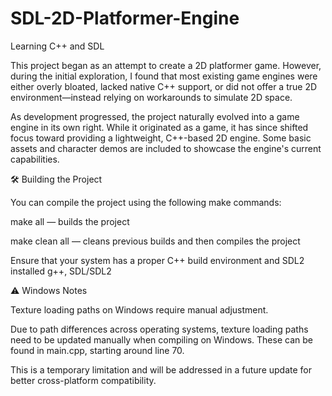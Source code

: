 # SDL-2D-Platformer-Engine
Learning C++ and SDL 


This project began as an attempt to create a 2D platformer game. However, during the initial exploration, I found that most existing game engines were either overly bloated, lacked native C++ support, or did not offer a true 2D environment—instead relying on workarounds to simulate 2D space.

As development progressed, the project naturally evolved into a game engine in its own right. While it originated as a game, it has since shifted focus toward providing a lightweight, C++-based 2D engine. Some basic assets and character demos are included to showcase the engine's current capabilities.

🛠️ Building the Project

You can compile the project using the following make commands:

make all — builds the project

make clean all — cleans previous builds and then compiles the project

Ensure that your system has a proper C++ build environment and SDL2 installed
    g++, SDL/SDL2

⚠️ Windows Notes

Texture loading paths on Windows require manual adjustment.

Due to path differences across operating systems, texture loading paths need to be updated manually when compiling on Windows. These can be found in main.cpp, starting around line 70.

This is a temporary limitation and will be addressed in a future update for better cross-platform compatibility.
